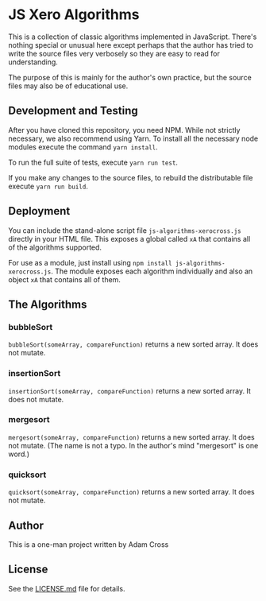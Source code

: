 # JS Xero Algorithms

This is a collection of classic algorithms implemented in JavaScript.  There's
nothing special or unusual here except perhaps that the author has tried to write the source
files very verbosely so they are easy to read for understanding.

The purpose of this is mainly for the author's own practice, but the source files
may also be of educational use.

## Development and Testing

After you have cloned this repository, you need NPM.  While not strictly
necessary, we also recommend using Yarn.  To install all the necessary node modules
execute the command `yarn install`.

To run the full suite of tests, execute `yarn run test`.

If you make any changes to the source files, to rebuild the distributable file
execute `yarn run build`.

## Deployment

You can include the stand-alone script file `js-algorithms-xerocross.js` directly in
your HTML file.  This exposes a global called `xA` that contains all of the algorithms
supported.

For use as a module, just install using `npm install js-algorithms-xerocross.js`.
The module exposes each algorithm individually and also an object `xA` that
contains all of them.

## The Algorithms

### bubbleSort

`bubbleSort(someArray, compareFunction)` returns a new sorted array.
It does not mutate.

### insertionSort

`insertionSort(someArray, compareFunction)` returns a new sorted array.
It does not mutate.

### mergesort

`mergesort(someArray, compareFunction)` returns a new sorted array.
It does not mutate.  (The name is not a typo.  In the author's mind "mergesort" is one word.)

### quicksort

`quicksort(someArray, compareFunction)` returns a new sorted array.
It does not mutate.

## Author

This is a one-man project written by Adam Cross


## License

See the [LICENSE.md](LICENSE.md) file for details.
